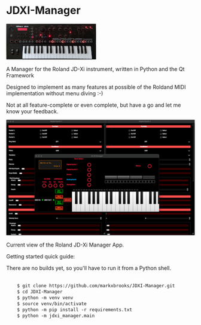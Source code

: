 # JDXI-Manager

![image info](./resources/jdxi.png)

A Manager for the Roland JD-Xi instrument, written in Python and the Qt Framework 

Designed to implement as many features at possible of the Roldand MIDI implementation without menu diving :-)

Not at all feature-complete or even complete, but have a go and let me know your feedback.

![image info](./resources/jdxi_app_600.png ) 

Current view of the Roland JD-Xi Manager App.


Getting started quick guide:

There are no builds yet, so you'll have to run it from a Python shell.

```code 

    $ git clone https://github.com/markxbrooks/JDXI-Manager.git
    $ cd JDXI-Manager
    $ python -m venv venv
    $ source venv/bin/activate
    $ python -m pip install -r requirements.txt
    $ python -m jdxi_manager.main